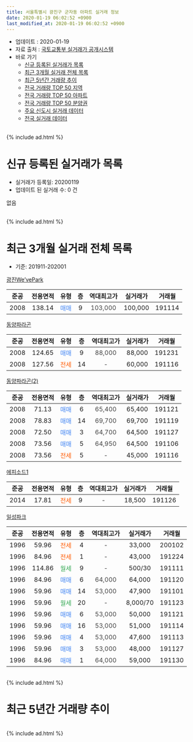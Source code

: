 ```yaml
---
title: 서울특별시 광진구 군자동 아파트 실거래 정보
date: 2020-01-19 06:02:52 +0900
last_modified_at: 2020-01-19 06:02:52 +0900
---
```


* 업데이트 : 2020-01-19
* 자료 출처 : [국토교통부 실거래가 공개시스템](http://rt.molit.go.kr)
* 바로 가기
    * [신규 등록된 실거래가 목록](#신규-등록된-실거래가-목록)
    * [최근 3개월 실거래 전체 목록](#최근-3개월-실거래-전체-목록)
    * [최근 5년간 거래량 추이](#최근-5년간-거래량-추이)
    * [전국 거래량 TOP 50 지역](https://apt-info.github.io/apt-trade-info/최근-3개월-전국에서-가장-거래가-많이-발생한-지역)
    * [전국 거래량 TOP 50 아파트](https://apt-info.github.io/apt-trade-info/최근-3개월-전국에서-가장-거래가-많이-발생한-아파트)
    * [전국 거래량 TOP 50 분양권](https://apt-info.github.io/apt-trade-info/최근-3개월-전국에서-가장-거래가-많이-발생한-분양권)
    * [주요 신도시 실거래 데이터](https://apt-info.github.io/apt-trade-info/주요-신도시)
    * [전국 실거래 데이터](https://apt-info.github.io/apt-trade-info/전국)
<br>
{% include ad.html %}
<br>

# 신규 등록된 실거래가 목록
* 실거래가 등록일: 20200119
* 업데이트 된 실거래 수: 0 건

없음

<br>
{% include ad.html %}
<br>

# 최근 3개월 실거래 전체 목록
* 기준: 201911-202001


[광진We’vePark](https://search.naver.com/search.naver?query=%EC%84%9C%EC%9A%B8%ED%8A%B9%EB%B3%84%EC%8B%9C+%EA%B4%91%EC%A7%84%EA%B5%AC+%EA%B5%B0%EC%9E%90%EB%8F%99+%EA%B4%91%EC%A7%84We%E2%80%99vePark)

|준공|전용면적|유형|층|역대최고가|실거래가|거래월|
|:---:|:---:|:---:|:---:|:---:|:---:|:---:|
|2008|138.14|<span style="color:#4285f3">매매</span>|9|<span style="color:#444444">103,000</span>|100,000|191114|

[동양파라곤](https://search.naver.com/search.naver?query=%EC%84%9C%EC%9A%B8%ED%8A%B9%EB%B3%84%EC%8B%9C+%EA%B4%91%EC%A7%84%EA%B5%AC+%EA%B5%B0%EC%9E%90%EB%8F%99+%EB%8F%99%EC%96%91%ED%8C%8C%EB%9D%BC%EA%B3%A4)

|준공|전용면적|유형|층|역대최고가|실거래가|거래월|
|:---:|:---:|:---:|:---:|:---:|:---:|:---:|
|2008|124.65|<span style="color:#4285f3">매매</span>|9|<span style="color:#444444">88,000</span>|88,000|191231|
|2008|127.56|<span style="color:#ff5a00">전세</span>|14|<span style="color:#444444">-</span>|60,000|191116|

[동양파라곤(2)](https://search.naver.com/search.naver?query=%EC%84%9C%EC%9A%B8%ED%8A%B9%EB%B3%84%EC%8B%9C+%EA%B4%91%EC%A7%84%EA%B5%AC+%EA%B5%B0%EC%9E%90%EB%8F%99+%EB%8F%99%EC%96%91%ED%8C%8C%EB%9D%BC%EA%B3%A4%282%29)

|준공|전용면적|유형|층|역대최고가|실거래가|거래월|
|:---:|:---:|:---:|:---:|:---:|:---:|:---:|
|2008|71.13|<span style="color:#4285f3">매매</span>|6|<span style="color:#444444">65,400</span>|65,400|191121|
|2008|78.83|<span style="color:#4285f3">매매</span>|14|<span style="color:#444444">69,700</span>|69,700|191119|
|2008|72.50|<span style="color:#4285f3">매매</span>|3|<span style="color:#444444">64,700</span>|64,500|191127|
|2008|73.56|<span style="color:#4285f3">매매</span>|5|<span style="color:#444444">64,950</span>|64,500|191106|
|2008|73.56|<span style="color:#ff5a00">전세</span>|5|<span style="color:#444444">-</span>|45,000|191116|

[에피소드1](https://search.naver.com/search.naver?query=%EC%84%9C%EC%9A%B8%ED%8A%B9%EB%B3%84%EC%8B%9C+%EA%B4%91%EC%A7%84%EA%B5%AC+%EA%B5%B0%EC%9E%90%EB%8F%99+%EC%97%90%ED%94%BC%EC%86%8C%EB%93%9C1)

|준공|전용면적|유형|층|역대최고가|실거래가|거래월|
|:---:|:---:|:---:|:---:|:---:|:---:|:---:|
|2014|17.81|<span style="color:#ff5a00">전세</span>|9|<span style="color:#444444">-</span>|18,500|191126|

[일성파크](https://search.naver.com/search.naver?query=%EC%84%9C%EC%9A%B8%ED%8A%B9%EB%B3%84%EC%8B%9C+%EA%B4%91%EC%A7%84%EA%B5%AC+%EA%B5%B0%EC%9E%90%EB%8F%99+%EC%9D%BC%EC%84%B1%ED%8C%8C%ED%81%AC)

|준공|전용면적|유형|층|역대최고가|실거래가|거래월|
|:---:|:---:|:---:|:---:|:---:|:---:|:---:|
|1996|59.96|<span style="color:#ff5a00">전세</span>|4|<span style="color:#444444">-</span>|33,000|200102|
|1996|84.96|<span style="color:#ff5a00">전세</span>|1|<span style="color:#444444">-</span>|43,000|191224|
|1996|114.86|<span style="color:#34a853">월세</span>|9|<span style="color:#444444">-</span>|500/30|191111|
|1996|84.96|<span style="color:#4285f3">매매</span>|6|<span style="color:#444444">64,000</span>|64,000|191120|
|1996|59.96|<span style="color:#4285f3">매매</span>|14|<span style="color:#444444">53,000</span>|47,900|191101|
|1996|59.96|<span style="color:#34a853">월세</span>|20|<span style="color:#444444">-</span>|8,000/70|191123|
|1996|59.96|<span style="color:#4285f3">매매</span>|6|<span style="color:#444444">53,000</span>|50,000|191121|
|1996|59.96|<span style="color:#4285f3">매매</span>|16|<span style="color:#444444">53,000</span>|51,000|191114|
|1996|59.96|<span style="color:#4285f3">매매</span>|4|<span style="color:#444444">53,000</span>|47,600|191113|
|1996|59.96|<span style="color:#4285f3">매매</span>|3|<span style="color:#444444">53,000</span>|48,000|191127|
|1996|84.96|<span style="color:#4285f3">매매</span>|1|<span style="color:#444444">64,000</span>|59,000|191130|


<br>
{% include ad.html %}
<br>

# 최근 5년간 거래량 추이


<div style="width:100%;">
    <canvas id="deal_progress" height="200"></canvas>
</div>

<script>
new Chart(document.getElementById("deal_progress"), {
    type: 'line',
    data: {
        labels: ['201501','201502','201503','201504','201505','201506','201507','201508','201509','201510','201511','201512','201601','201602','201603','201604','201605','201606','201607','201608','201609','201610','201611','201612','201701','201702','201703','201704','201705','201706','201707','201708','201709','201710','201711','201712','201801','201802','201803','201804','201805','201806','201807','201808','201809','201810','201811','201812','201901','201902','201903','201904','201905','201906','201907','201908','201909','201910','201911','201912','202001'],
        datasets: [{
            label: '매매',
            pointRadius: 1,
            data: [4, 2, 5, 7, 8, 16, 14, 7, 2, 5, 5, 2, 4, 5, 4, 7, 2, 1, 4, 5, 7, 4, 3, 3, 2, 6, 7, 5, 0, 2, 5, 5, 5, 6, 4, 3, 7, 6, 5, 1, 3, 4, 7, 8, 4, 1, 2, 1, 4, 2, 2, 2, 2, 3, 6, 7, 2, 2, 12, 1, 0],
            borderColor: "rgba(255, 201, 14, 1)",
            backgroundColor: "rgba(255, 201, 14, 0.5)",
            fill: false,
            lineTension: 0
        },{
            label: '전월세',
            pointRadius: 1,
            data: [7, 5, 6, 11, 7, 4, 5, 2, 2, 6, 2, 2, 5, 5, 6, 6, 2, 3, 4, 3, 3, 4, 5, 3, 3, 3, 2, 4, 4, 3, 2, 2, 3, 5, 2, 3, 5, 3, 6, 6, 6, 7, 3, 1, 4, 5, 0, 5, 5, 2, 2, 2, 4, 1, 0, 2, 1, 4, 5, 1, 1],
            borderColor: "rgba(0, 141, 185, 1)",
            backgroundColor: "rgba(0, 141, 185, 0.5)",
            fill: false,
            lineTension: 0
        }
        ]
    },
    options: {
        responsive: true,
        title: {
            display: false
        },
        tooltips: {
            mode: 'index',
            intersect: false
        },
        hover: {
            mode: 'nearest',
            intersect: true
        },
        scales: {
            xAxes: [{
                display: true,
                scaleLabel: {
                    display: true,
                    labelString: '년/월'
                }
            }],
            yAxes: [{
                display: true,
                ticks: {
                    suggestedMin: 0,
                },
                scaleLabel: {
                    display: true,
                    labelString: '실거래 수'
                }
            }]
        }
    }
});

</script>


<br>
{% include ad.html %}
<br>

